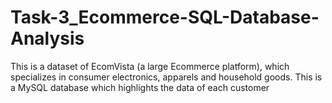 # Task-3_Ecommerce-SQL-Database-Analysis
This is a dataset of EcomVista (a large Ecommerce platform), which specializes in consumer electronics, apparels and household goods. This is a MySQL database which highlights the data of each customer 
